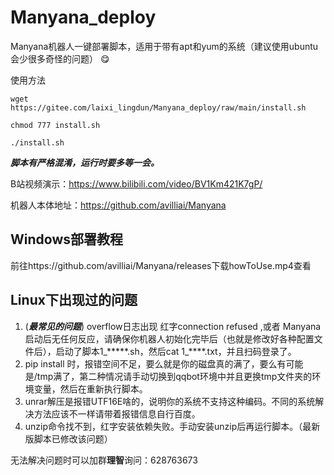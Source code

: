 # Manyana_deploy
Manyana机器人一键部署脚本，适用于带有apt和yum的系统（建议使用ubuntu会少很多奇怪的问题） :yum: 

使用方法


`wget https://gitee.com/laixi_lingdun/Manyana_deploy/raw/main/install.sh`

`chmod 777 install.sh`

`./install.sh`

 **_脚本有严格混淆，运行时要多等一会。_** 


B站视频演示：https://www.bilibili.com/video/BV1Km421K7gP/

机器人本体地址：https://github.com/avilliai/Manyana

## Windows部署教程
前往https://github.com/avilliai/Manyana/releases下载howToUse.mp4查看

## Linux下出现过的问题
1. (**_最常见的问题_**) overflow日志出现 红字connection refused ,或者 Manyana 启动后无任何反应，请确保你机器人初始化完毕后（也就是修改好各种配置文件后），启动了脚本1_*****.sh，然后cat 1_****.txt，并且扫码登录了。
2. pip install 时，报错空间不足，要么就是你的磁盘真的满了，要么有可能是/tmp满了，第二种情况请手动切换到qqbot环境中并且更换tmp文件夹的环境变量，然后在重新执行脚本。
3. unrar解压是报错UTF16E啥的，说明你的系统不支持这种编码。不同的系统解决方法应该不一样请带着报错信息自行百度。
4. unzip命令找不到，红字安装依赖失败。手动安装unzip后再运行脚本。（最新版脚本已修改该问题）

无法解决问题时可以加群**理智**询问：628763673


